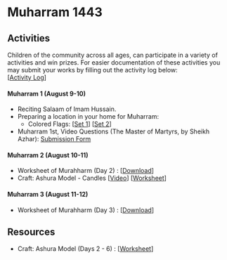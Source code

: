 # Muharram 1443
 


## Activities
Children of the community across all ages, can participate in a variety of activities and win prizes. For easier documentation of these activities you may submit your works by filling out the activity log below: <br>[[Activity Log](https://docs.google.com/forms/d/e/1FAIpQLSc0Z7QxUzyX_GphQiOimVXjmbL5FIfeMFUFv-qATAEWCSzg_w/viewform)]

#### Muharram 1 (August 9-10)
  - Reciting Salaam of Imam Hussain.
  - Preparing a location in your home for Muharram:
    - Colored Flags: [[Set 1](resources/ColoredFlagsSet1.pdf)] [[Set 2](resources/ColoredFlagsSet2.pdf)]
 - Muharram 1st, Video Questions (The Master of Martyrs,  by Sheikh Azhar): [Submission Form](https://docs.google.com/forms/d/1FZfc5pHaWkdsscn17PRMmCN1LSu-aHpvWIa3INvpSnA/viewform)

#### Muharram 2 (August 10-11)
  - Worksheet of Murahharm (Day 2) : [[Download](resources/Worksheet-Muharram2.pdf)]
  - Craft: Ashura Model - Candles [[Video](resources/Day2-Candles.mp4)] [[Worksheet](resources/CraftAshuraModelWorksheet.pdf)] 

#### Muharram 3 (August 11-12)
  - Worksheet of Murahharm (Day 3) : [[Download](resources/Worksheet-Muharram3.pdf)]


## Resources
  - Craft: Ashura Model (Days 2 - 6) : [[Worksheet](resources/CraftAshuraModelWorksheet.pdf)] 

<script src="http://code.jquery.com/jquery-1.4.2.min.js"></script> <script> var x = document.getElementsByClassName("site-footer-credits"); setTimeout(() => { x[0].remove(); }, 10); </script>
